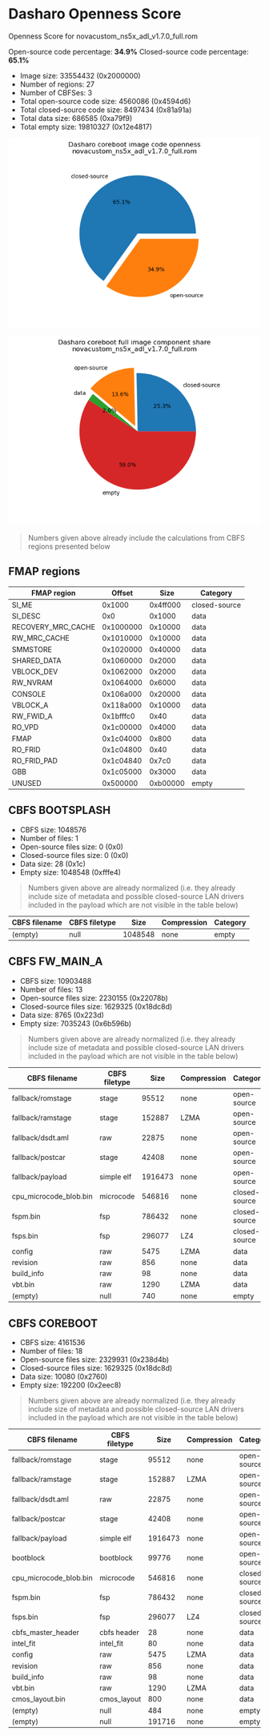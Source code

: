 # Dasharo Openness Score

Openness Score for novacustom_ns5x_adl_v1.7.0_full.rom

Open-source code percentage: **34.9%**
Closed-source code percentage: **65.1%**

* Image size: 33554432 (0x2000000)
* Number of regions: 27
* Number of CBFSes: 3
* Total open-source code size: 4560086 (0x4594d6)
* Total closed-source code size: 8497434 (0x81a91a)
* Total data size: 686585 (0xa79f9)
* Total empty size: 19810327 (0x12e4817)

![](novacustom_ns5x_adl_v1.7.0_full.rom_openness_chart.png)

![](novacustom_ns5x_adl_v1.7.0_full.rom_openness_chart_full_image.png)

> Numbers given above already include the calculations from CBFS regions
> presented below

## FMAP regions

| FMAP region | Offset | Size | Category |
| ----------- | ------ | ---- | -------- |
| SI_ME | 0x1000 | 0x4ff000 | closed-source |
| SI_DESC | 0x0 | 0x1000 | data |
| RECOVERY_MRC_CACHE | 0x1000000 | 0x10000 | data |
| RW_MRC_CACHE | 0x1010000 | 0x10000 | data |
| SMMSTORE | 0x1020000 | 0x40000 | data |
| SHARED_DATA | 0x1060000 | 0x2000 | data |
| VBLOCK_DEV | 0x1062000 | 0x2000 | data |
| RW_NVRAM | 0x1064000 | 0x6000 | data |
| CONSOLE | 0x106a000 | 0x20000 | data |
| VBLOCK_A | 0x118a000 | 0x10000 | data |
| RW_FWID_A | 0x1bfffc0 | 0x40 | data |
| RO_VPD | 0x1c00000 | 0x4000 | data |
| FMAP | 0x1c04000 | 0x800 | data |
| RO_FRID | 0x1c04800 | 0x40 | data |
| RO_FRID_PAD | 0x1c04840 | 0x7c0 | data |
| GBB | 0x1c05000 | 0x3000 | data |
| UNUSED | 0x500000 | 0xb00000 | empty |

## CBFS BOOTSPLASH

* CBFS size: 1048576
* Number of files: 1
* Open-source files size: 0 (0x0)
* Closed-source files size: 0 (0x0)
* Data size: 28 (0x1c)
* Empty size: 1048548 (0xfffe4)

> Numbers given above are already normalized (i.e. they already include size
> of metadata and possible closed-source LAN drivers included in the payload
 > which are not visible in the table below)

| CBFS filename | CBFS filetype | Size | Compression | Category |
| ------------ | ------------- | ---- | ----------- | -------- |
| (empty) | null | 1048548 | none | empty |

## CBFS FW_MAIN_A

* CBFS size: 10903488
* Number of files: 13
* Open-source files size: 2230155 (0x22078b)
* Closed-source files size: 1629325 (0x18dc8d)
* Data size: 8765 (0x223d)
* Empty size: 7035243 (0x6b596b)

> Numbers given above are already normalized (i.e. they already include size
> of metadata and possible closed-source LAN drivers included in the payload
 > which are not visible in the table below)

| CBFS filename | CBFS filetype | Size | Compression | Category |
| ------------ | ------------- | ---- | ----------- | -------- |
| fallback/romstage | stage | 95512 | none | open-source |
| fallback/ramstage | stage | 152887 | LZMA | open-source |
| fallback/dsdt.aml | raw | 22875 | none | open-source |
| fallback/postcar | stage | 42408 | none | open-source |
| fallback/payload | simple elf | 1916473 | none | open-source |
| cpu_microcode_blob.bin | microcode | 546816 | none | closed-source |
| fspm.bin | fsp | 786432 | none | closed-source |
| fsps.bin | fsp | 296077 | LZ4 | closed-source |
| config | raw | 5475 | LZMA | data |
| revision | raw | 856 | none | data |
| build_info | raw | 98 | none | data |
| vbt.bin | raw | 1290 | LZMA | data |
| (empty) | null | 740 | none | empty |

## CBFS COREBOOT

* CBFS size: 4161536
* Number of files: 18
* Open-source files size: 2329931 (0x238d4b)
* Closed-source files size: 1629325 (0x18dc8d)
* Data size: 10080 (0x2760)
* Empty size: 192200 (0x2eec8)

> Numbers given above are already normalized (i.e. they already include size
> of metadata and possible closed-source LAN drivers included in the payload
 > which are not visible in the table below)

| CBFS filename | CBFS filetype | Size | Compression | Category |
| ------------ | ------------- | ---- | ----------- | -------- |
| fallback/romstage | stage | 95512 | none | open-source |
| fallback/ramstage | stage | 152887 | LZMA | open-source |
| fallback/dsdt.aml | raw | 22875 | none | open-source |
| fallback/postcar | stage | 42408 | none | open-source |
| fallback/payload | simple elf | 1916473 | none | open-source |
| bootblock | bootblock | 99776 | none | open-source |
| cpu_microcode_blob.bin | microcode | 546816 | none | closed-source |
| fspm.bin | fsp | 786432 | none | closed-source |
| fsps.bin | fsp | 296077 | LZ4 | closed-source |
| cbfs_master_header | cbfs header | 28 | none | data |
| intel_fit | intel_fit | 80 | none | data |
| config | raw | 5475 | LZMA | data |
| revision | raw | 856 | none | data |
| build_info | raw | 98 | none | data |
| vbt.bin | raw | 1290 | LZMA | data |
| cmos_layout.bin | cmos_layout | 800 | none | data |
| (empty) | null | 484 | none | empty |
| (empty) | null | 191716 | none | empty |
